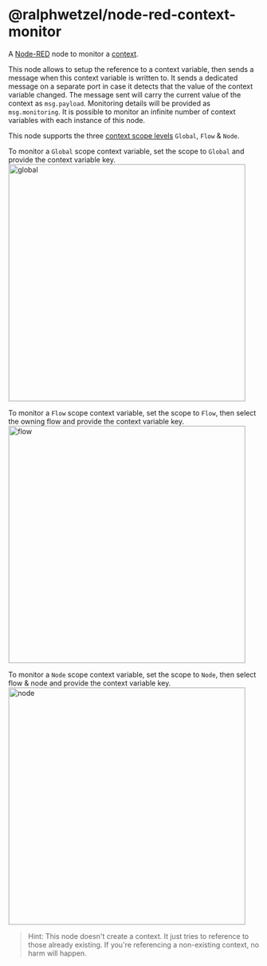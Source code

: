 # @ralphwetzel/node-red-context-monitor

A [Node-RED](https://www.nodered.org) node to monitor a [context](https://nodered.org/docs/user-guide/context).
    
This node allows to setup the reference to a context variable, then sends a message when this context variable is written to.
It sends a dedicated message on a separate port in case it detects that the value of the context variable changed.
The message sent will carry the current value of the context as `msg.payload`. Monitoring details will be provided as `msg.monitoring`.
It is possible to monitor an infinite number of context variables with each instance of this node.

This node supports the three [context scope levels](https://nodered.org/docs/user-guide/context#context-scopes) `Global`, `Flow` & `Node`.

To monitor a `Global` scope context variable, set the scope to `Global` and provide the context variable key.
<img alt="global" src="resources/@ralphwetzel/node-red-context-monitor/global.png"
    style="min-width: 474px; width: 474px; align: center; border: 1px solid lightgray;"/>

To monitor a `Flow` scope context variable, set the scope to `Flow`, then select the owning flow and provide the context variable key.
<img alt="flow" src="resources/@ralphwetzel/node-red-context-monitor/flow.png"
    style="min-width: 474px; width: 474px; align: center; border: 1px solid lightgray;"/>

To monitor a `Node` scope context variable, set the scope to `Node`, then select flow & node and provide the context variable key.
<img alt="node" src="resources/@ralphwetzel/node-red-context-monitor/node.png"
    style="min-width: 474px; width: 474px; align: center; border: 1px solid lightgray;"/>

> Hint: This node doesn't create a context. It just tries to reference to those already existing. If you're referencing a non-existing context, no harm will happen. 